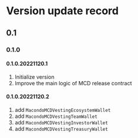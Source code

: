 # Version update record

## 0.1

### 0.1.0

#### 0.1.0.20221120.1

1. Initialize version
2. Improve the main logic of MCD release contract

#### 0.1.0.20221120.2

1. add `MacondoMCDVestingEcosystemWallet`
2. add `MacondoMCDVestingTeamWallet`
3. add `MacondoMCDVestingInvestorWallet`
4. add `MacondoMCDVestingTreasuryWallet`
